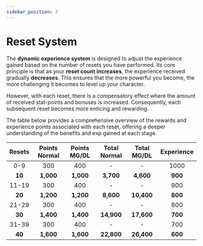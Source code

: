 ```yaml
---
sidebar_position: 3
---
```


# Reset System

The **dynamic experience system** is designed to adjust the experience gained based on the number of resets you have performed. Its core principle is that as your **reset count increases**, the experience received gradually **decreases**. This ensures that the more powerful you become, the more challenging it becomes to level up your character.

However, with each reset, there is a compensatory effect where the amount of received stat-points and bonuses is increased. Consequently, each subsequent reset becomes more enticing and rewarding.

The table below provides a comprehensive overview of the rewards and experience points associated with each reset, offering a deeper understanding of the benefits and exp gained at each stage.

| Resets | Points Normal | Points MG/DL | Total Normal | Total MG/DL | Experience |
| :----: | :-----------: | :----------: | :----------: | :---------: | :--------: |
|  0-9   |      300      |     400      |      -       |      -      |    1000    |
| **10** |   **1,000**   |  **1,000**   |  **3,700**   |  **4,600**  |  **900**   |
| 11-19  |      300      |     400      |      -       |      -      |    900     |
| **20** |   **1,200**   |  **1,200**   |  **8,600**   | **10,400**  |  **800**   |
| 21-29  |      300      |     400      |      -       |      -      |    800     |
| **30** |   **1,400**   |  **1,400**   |  **14,900**  | **17,600**  |  **700**   |
| 31-39  |      300      |     400      |      -       |      -      |    700     |
| **40** |   **1,600**   |  **1,600**   |  **22,800**  | **26,400**  |  **600**   |
